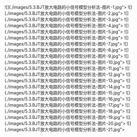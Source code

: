 ﻿![](./images/5.3.BJT放大电路的小信号模型分析法-图片-1.jpg"></div>
![](./images/5.3.BJT放大电路的小信号模型分析法-图片-2.jpg"></div>
![](./images/5.3.BJT放大电路的小信号模型分析法-图片-3.jpg"></div>
![](./images/5.3.BJT放大电路的小信号模型分析法-图片-4.jpg"></div>
![](./images/5.3.BJT放大电路的小信号模型分析法-图片-5.jpg"></div>
![](./images/5.3.BJT放大电路的小信号模型分析法-图片-6.jpg"></div>
![](./images/5.3.BJT放大电路的小信号模型分析法-图片-7.jpg"></div>
![](./images/5.3.BJT放大电路的小信号模型分析法-图片-8.jpg"></div>
![](./images/5.3.BJT放大电路的小信号模型分析法-图片-9.jpg"></div>
![](./images/5.3.BJT放大电路的小信号模型分析法-图片-10.jpg"></div>
![](./images/5.3.BJT放大电路的小信号模型分析法-图片-11.jpg"></div>
![](./images/5.3.BJT放大电路的小信号模型分析法-图片-12.jpg"></div>
![](./images/5.3.BJT放大电路的小信号模型分析法-图片-13.jpg"></div>
![](./images/5.3.BJT放大电路的小信号模型分析法-图片-14.jpg"></div>
![](./images/5.3.BJT放大电路的小信号模型分析法-图片-15.jpg"></div>
![](./images/5.3.BJT放大电路的小信号模型分析法-图片-16.jpg"></div>
![](./images/5.3.BJT放大电路的小信号模型分析法-图片-17.jpg"></div>
![](./images/5.3.BJT放大电路的小信号模型分析法-图片-18.jpg"></div>
![](./images/5.3.BJT放大电路的小信号模型分析法-图片-19.jpg"></div>
![](./images/5.3.BJT放大电路的小信号模型分析法-图片-20.jpg"></div>
![](./images/5.3.BJT放大电路的小信号模型分析法-图片-21.jpg"></div>

